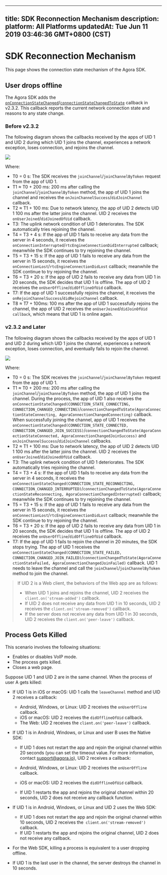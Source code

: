 
---
title: SDK Reconnection Mechanism
description: 
platform: All Platforms
updatedAt: Tue Jun 11 2019 03:46:36 GMT+0800 (CST)
---
# SDK Reconnection Mechanism
This page shows the connection state mechanism of the Agora SDK.

## User drops offline

The Agora SDK adds the [`onConnectionStateChanged`](https://docs.agora.io/en/Agora%20Platform/API%20Reference/cpp/classagora_1_1rtc_1_1_i_rtc_engine_event_handler.html#af409b2e721d345a65a2c600cea2f5eb4)/[`connectionStateChangedToState`](https://docs.agora.io/en/Agora%20Platform/API%20Reference/oc/Protocols/AgoraRtcEngineDelegate.html#//api/name/rtcEngine:connectionChangedToState:reason:) callback in v2.3.2. This callback reports the current network connection state and reasons to any state change.

### Before v2.3.2

The following diagram shows the callbacks received by the apps of UID 1 and UID 2 during which UID 1 joins the channel, experiences a network exception, loses connection, and rejoins the channel.

![](https://web-cdn.agora.io/docs-files/1557482391248)

Where:

- T0 = 0 s: The SDK receives the `joinChannel`/`joinChannelByToken` request from the app of UID 1.
- T1 ≈ T0 + 200 ms: 200 ms after calling the `joinChannel`/`joinChannelByToken` method, the app of UID 1 joins the channel and receives the `onJoinChannelSuccess`/`didJoinChannel` callback.
- T2 ≈ T1 + 100 ms: Due to network latency, the app of UID 2 detects UID 1 100 ms after the latter joins the channel. UID 2 receives the `onUserJoined`/`didJoinedOfUid` callback.
- T3: The uplink network condition of UID 1 deteriorates. The SDK automatically tries rejoining the channel.
- T4 = T3 + 4 s: If the app of UID 1 fails to receive any data from the server in 4 seconds, it receives the `onConnectionInterrupted`/`rtcEngineConnectionDidInterrupted` callback; meanwhile the SDK continues to try rejoining the channel.
- T5 = T3 + 15 s: If the app of UID 1 fails to receive any data from the server in 15 seconds, it receives the `onConnectionLost`/`rtcEngineConnectionDidLost` callback; meanwhile the SDK continue to try rejoining the channel.
- T6 = T3 + 20 s: If the app of UID 2 fails to receive any data from UID 1 in 20 seconds, the SDK decides that UID 1 is offline. The app of UID 2 receives the `onUserOffline`/`didOfflineOfUid` callback.
- T7: If the app of UID 1 successfully rejoins the channel, it receives the `onRejoinChannelSuccess`/`didRejoinChannel` callback.
- T8 ≈ T7 + 100ms: 100 ms after the app of UID 1 successfully rejoins the channel, the app of UID 2 receives the `onUserJoined`/`didJoinOfUid callback`, which means that UID 1 is online again.

### v2.3.2 and Later

The following diagram shows the callbacks received by the apps of UID 1 and UID 2 during which UID 1 joins the channel, experiences a network exception, loses connection, and eventually fails to rejoin the channel.

![](https://web-cdn.agora.io/docs-files/1557482418517)

Where:

- T0 = 0 s: The SDK receives the `joinChannel`/`joinChannelByToken` request from the app of UID 1.
- T1 ≈ T0 + 200 ms: 200 ms after calling the `joinChannel`/`joinChannelByToken` method, the app of UID 1 joins the channel.  During the process, the app of UID 1 also receives the `onConnectionStateChanged(CONNECTION_STATE_CONNECTING, CONNECTION_CHANGED_CONNECTING)`/`connectionChangedToState(AgoraConnectionStateConnecting, AgoraConnectionChangedConnecting)` callback. When successfully joining the channel, app of UID 1 receives the `onConnectionStateChanged(CONNECTION_STATE_CONNECTED, CONNECTION_CHANGED_JOIN_SUCCESS)`/`connectionChangedToState(AgoraConnectionStateConnected, AgoraConnectionChangedJoinSuccess)` and `onJoinChannelSuccess`/`didJoinChannel` callbacks. 
- T2 ≈ T1 + 100 ms: Due to network latency, the app of UID 2 detects UID 1 100 ms after the latter joins the channel. UID 2 receives the `onUserJoined`/`didJoinedOfUid` callback.
- T3: The uplink network condition of UID 1 deteriorates. The SDK automatically tries rejoining the channel.
- T4 = T3 + 4 s: If the app of UID 1 fails to receive any data from the server in 4 seconds, it receives the `onConnectionStateChanged(CONNECTION_STATE_RECONNECTING, CONNECTION_CHANGED_INTERRUPTED)`/`connectionChangedToState(AgoraConnectionStateReconnecting, AgoraConnectionChangedInterrupted)` callback; meanwhile the SDK continues to try rejoining the channel.
- T5 = T3 + 15 s: If the app of UID 1 fails to receive any data from the server in 15 seconds, it receives the `onConnectionLost`/`rtcEngineConnectionDidLost` callback; meanwhile the SDK continue to try rejoining the channel.
- T6 = T3 + 20 s: If the app of UID 2 fails to receive any data from UID 1 in 20 seconds, the SDK decides that UID 1 is offline. The app of UID 2 receives the `onUserOffline`/`didOfflineOfUid` callback.
- T7: If the app of UID 1 fails to rejoin the channel in 20 minutes, the SDK stops trying. The app of UID 1 receives the `onConnectionStateChanged(CONNECTION_STATE_FAILED, CONNECTION_CHANGED_JOIN_FAILED)`/`connectionChangedToState(AgoraConnectionStateFailed, AgoraConnectionChangedJoinFailed)` callback. UID 1 needs to leave the channel and call the `joinChannel`/`joinChannelByToken` method to join the channel.

> If UID 2 is a Web client, the behaviors of the Web app are as follows:
> - When UID 1 joins and rejoins the channel, UID 2 receives the `client.on('stream-added')` callback. 
> - If UID 2 does not receive any data from UID 1 in 10 seconds, UID 2 receives the `client.on('stream-removed')` callback.
> - If the server does not receive any data from UID 1 in 30 seconds, UID 2 receives the `client.on('peer-leave')` callback.

## Process Gets Killed
This scenario involves the following situations:

- Enables or disables VoIP mode.
- The process gets killed.
- Closes a web page.

Suppose UID 1 and UID 2 are in the same channel. When the process of user A gets killed:

- If UID 1 is in iOS or macOS: UID 1 calls the `leaveChannel` method and UID 2 receives a callback:

	- Android, Windows, or Linux: UID 2 receives the `onUserOffline` callback.
	- iOS or macOS: UID 2 receives the `didOfflineOfUid` callback.
	- The Web: UID 2 receives the `client.on('peer-leave')` callback.

- If UID 1 is in Android, Windows, or Linux and user B uses the Native SDK:

	- If UID 1 does not restart the app and rejoin the original channel within 20 seconds (you can set the timeout value. For more information, contact support@agora.io), UID 2 receives a callback:

   - Android, Windows, or Linux: UID 2 receives the `onUserOffline` callback.
   - iOS or macOS: UID 2 receives the `didOfflineOfUid` callback.

	- If UID 1 restarts the app and rejoins the original channel within 20 seconds, UID 2 does not receive any callback function.

- If UID 1 is in Android, Windows, or Linux and UID 2 uses the Web SDK:

	- If UID 1 does not restart the app and rejoin the original channel within 10 seconds, UID 2 receives the` client.on('stream-removed')` callback.
	- If UID 1 restarts the app and rejoins the original channel, UID 2 does not receive any callback.

- For the Web SDK, killing a process is equivalent to a user dropping offline.
- If UID 1 is the last user in the channel, the server destroys the channel in 10 seconds.
